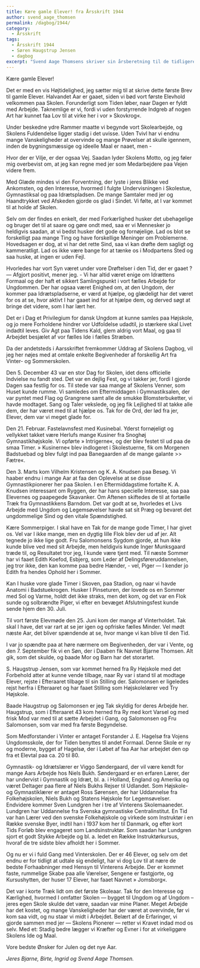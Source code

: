 ```yaml
---
title: Kære gamle Elever! fra Årsskrift 1944
author: svend_aage_thomsen
permalink: /dagbog/1944/
category:
  - Årsskrift
tags:
  - Årsskrift 1944
  - Søren Haugstrup Jensen
  - dagbog
excerpt: "Svend Aage Thomsens skriver sin årsberetning til de tidligere elever."
---
```


Kære gamle Elever!

Det er med en vis Højtidelighed, jeg sætter mig til at skrive dette første Brev til gamle Elever. Halvandet Aar er gaaet, siden vi bød vort første Elevhold velkommen paa Skolen. Forunderligt som Tiden løber, naar Dagen er fyldt med Arbejde. Taknemlige er vi, fordi vi uden forstyrrende Indgreb af nogen Art har kunnet faa Lov til at virke her i vor » Skovkrog«.

Under beskedne ydre Rammer maatte vi begynde vort Skolearbejde, og Skolens Fuldendelse ligger stadig i det uvisse. Uden Tvivl har vi endnu mange Vanskeligheder at overvinde og mange Prøvelser at skulle igennem, inden de bygningsmæssige og ideelle Maal er naaet, men -

Hvor der er Vilje, er der ogsaa Vej. Saadan lyder Skolens Motto, og jeg føler mig overbevist om, at jeg kan regne med jer som Medarbejdere paa Vejen videre frem.

Med Glæde mindes vi den Forventning, der lyste i jeres Blikke ved Ankomsten, og den Interesse, hvormed I fulgte Undervisningen i Skolestue, Gymnastiksal og paa Idrætspladsen. De mange Samtaler med jer og Haandtrykket ved Afskeden gjorde os glad i Sindet. Vi følte, at I var kommet til at holde af Skolen.

Selv om der findes en enkelt, der med Forkærlighed husker det ubehagelige og bruger det til at saare og gøre ondt med, saa er vi Mennesker jo heldigvis saadan, at vi bedst husker det gode og fornøjelige. Lad os blot se forskelligt paa mange Ting og have forskellige Meninger om Problemerne. Hovedsagen er dog, at vi har det rette Sind, saa vi kan drøfte dem sagligt og kammeratligt. Lad os ikke være bange for at tænke os i Modpartens Sted og saa huske, at ingen er uden Fejl.

Hvorledes har vort Syn været under vore Drøftelser i den Tid, der er gaaet ? — Afgjort positivt, mener jeg. - Vi har altid været enige om Idrættens Formaal og der haft et sikkert Samlingspunkt i vort fælles Arbejde for Ungdommen. Der har ogsaa været Enighed om, at den Ungdom, der kommer paa Idrætspladserne, er værd at hjælpe, og glædeligt har det været for os at se, hvor aktivt I har gaaet ind for at hjælpe dem, og derved søgt at bringe det videre, som I har lært her.

Det er i Dag et Privilegium for dansk Ungdom at kunne samles paa Højskole, og jo mere Forholdene hindrer vor Udfoldelse udadtil, jo stærkere skal Livet indadtil leves. Giv Agt paa Tidens Kald, glem aldrig vort Maal, og gaa til Arbejdet besjælet af vor fælles Ide i fælles Stræben.

Da der andetsteds i Aarsskriftet fremkommer Uddrag af Skolens Dagbog, vil jeg her nøjes med at omtale enkelte Begivenheder af forskellig Art fra Vinter- og Sommerskolen.

Den 5. December 43 var en stor Dag for Skolen, idet dens officielle Indvielse nu fandt sted. Det var en dejlig Fest, og vi takker jer, fordi I gjorde Dagen saa festlig for os. Til stede var saa mange af Skolens Venner, som Huset kunde rumme. Vi samledes om Eftermiddagen i Gymnastiksalen, der var pyntet med Flag og Grangrene samt alle de smukke Blomsterbuketter, vi havde modtaget. Sang og Taler vekslede, og jeg fik Lejlighed til at takke alle dem, der har været med til at hjælpe os. Tak for de Ord, der lød fra jer, Elever, dem var vi meget glade for.

Den 21. Februar. Fastelavnsfest med Kusinebal. Yderst fornøjeligt og vellykket takket være Herlufs mange Kusiner fra Snoghøj Gymnastikhøjskole. Vi opførte » Intrigerne«, og der blev festet til ud paa de smaa Timer. » Kusinerne« blev indlogeret i Skolestuerne, fik om Morgenen Badstuebad og blev fulgt ind paa Banegaarden af de mange galante >> Fætre«.

Den 3. Marts kom Vilhelm Kristensen og K. A. Knudsen paa Besøg. Vi haaber endnu i mange Aar at faa den Oplevelse at se disse Gymnastikpionerer her paa Skolen. I en Eftermiddagstime fortalte K. A. Knudsen interessant om Ryggen, der har hans specielle Interesse, saa paa Elevernes og paapegede Skavanker. Om Aftenen skiftedes de til at fortælle Træk fra Gymnastikkens Barndom. Det var godt at se, hvorledes et Livs Arbejde med Ungdom og Legemsøvelser havde sat sit Præg og bevaret det ungdommelige Sind og den vitale Spændstighed.

Kære Sommerpiger. I skal have en Tak for de mange gode Timer, I har givet os. Vel var I ikke mange, men en dygtig lille Flok blev der ud af jer. Alt tegnede jo ikke lige godt. Fru Salomonsens Sygdom gjorde, at hun ikke kunde blive ved med sit Arbejde, men heldigvis kunde Inger Munksgaard træde til, og Resultatet tror jeg, I kunde være tjent med. Til næste Sommer har vi faaet Edith Koefod, Esbjerg, som Leder af Delingsføreruddannelsen, jeg tror ikke, den kan komme paa bedre Hænder, - vel, Piger — I kender jo Edith fra hendes Ophold her i Sommer.

Kan I huske vore glade Timer i Skoven, paa Stadion, og naar vi havde Anatomi i Badstuekrogen. Husker I Pinseturen, der lovede os en Sommer med Sol og Varme, holdt det ikke straks, men det kom, og det var en Flok sunde og solbrændte Piger, vi efter en bevæget Afslutningsfest kunde sende hjem den 30. Juli.

Til vort første Elevmøde den 25. Juni kom der mange af Vinterholdet. Tak skal I have, det var rart at se jer igen og opfriske fælles Minder. Vel mødt næste Aar, det bliver spændende at se, hvor mange vi kan blive til den Tid.

I var jo spændte paa at høre nærmere om Begivenheden, der var i Vente, og den 7. September fik vi en Søn, der i Daaben fik Navnet Bjarne Thomsen. Alt gik, som det skulde, og baade Mor og Barn har det storartet.

S. Haugstrup Jensen, som var kommet herned fra Ry Højskole med det Forbehold atter at kunne vende tilbage, naar Ry var i stand til at modtage Elever, rejste i Efteraaret tilbage til sin Stilling der. Salomonsen er ligeledes rejst herfra i Efteraaret og har faaet Stilling som Højskolelærer ved Try Højskole.

Baade Haugstrup og Salomonsen er jeg Tak skyldig for deres Arbejde her. Haugstrup, som i Efteraaret 43 kom herned fra Ry med kort Varsel og med frisk Mod var med til at sætte Arbejdet i Gang, og Salomonsen og Fru Salomonsen, som var med fra første Begyndelse.

Som Medforstander i Vinter er antaget Forstander J. E. Hagelsø fra Vojens Ungdomsskole, der for Tiden benyttes til andet Formaal. Denne Skole er ny og moderne, bygget af Hagelsø, der i Løbet af faa Aar har arbejdet den op fra et Elevtal paa ca. 20 til 80.

Gymnastik- og Idrætslærer er Viggo Søndergaard, der vil være kendt for mange Aars Arbejde hos Niels Bukh. Søndergaard er en erfaren Lærer, der har undervist i Gymnastik og Idræt, bl. a. i Holland, England og Amerika og været Deltager paa flere af Niels Bukhs Rejser til Udlandet. Som Højskole- og Gymnastiklærer er antaget Ross Sørensen, der har Uddannelse fra Folkehøjskolen, Niels Bukh og Statens Højskole for Legemsøvelser. Endvidere kommer Sven Lundgren her i tre af Vinterens Skolemaaneder. Lundgren har Uddannelse fra Svenska gymnastiske Centralinstitut. En Tid var han Lærer ved den svenske Folkehøjskole og virkede som Instruktør i en Række svenske Byer, indtil han i 1937 kom her til Danmark, og efter kort Tids Forløb blev engageret som Landsinstruktør. Som saadan har Lundgren sjort et godt Stykke Arbejde og bl. a. ledet en Række Instruktørkursus, hvoraf de tre sidste blev afholdt her i Sommer.

Og nu er vi i fuld Gang med Vinterskolen. Der er 46 Elever, og selv om det endnu er for tidligt at udtale sig endeligt, har vi dog Lov til at nære de bedste Forhaabninger med Hensyn til Vinterens Arbejde. Der er kommet faste, rummelige Skabe paa alle Værelser, Sengene er fastgjorte, og Kursushytten, der huser 17 Elever, har faaet Navnet » Jomsborg«.

Det var i korte Træk lidt om det første Skoleaar. Tak for den Interesse og Kærlighed, hvormed I omfatter Skolen — bygget til Ungdom og af Ungdom – jeres egen Skole skulde det være, saadan var mine Planer. Meget Arbejde har det kostet, og mange Vanskeligheder har der været at overvinde, før vi kom saa vidt, og nu staar vi midt i Arbejdet. Belært af de Erfaringer, vi gjorde sammen med jer — Skolens Pionerer — retter vi Kravet indad mod os selv. Med et: Stadig bedre lægger vi Kræfter og Evner i for at virkeliggøre Skolens Ide og Maal.

Vore bedste Ønsker for Julen og det nye Aar.

_Jeres Bjarne, Birte, Ingrid og Svend Aage Thomsen._
